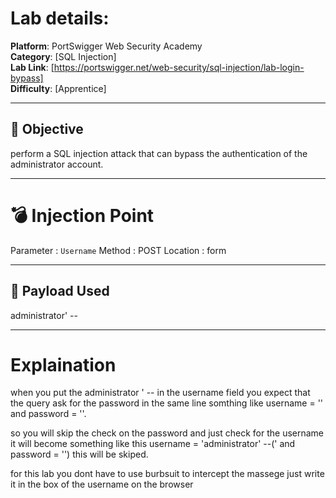 #  Lab details:

**Platform**: PortSwigger Web Security Academy  
**Category**: [SQL Injection]  
**Lab Link**: [https://portswigger.net/web-security/sql-injection/lab-login-bypass]  
**Difficulty**: [Apprentice]

---

## 🎯 Objective

perform a SQL injection attack that can bypass the authentication of the administrator account.


---

# 💣 Injection Point

Parameter  : `Username`
Method     : POST
Location   : form

---

## 🧪 Payload Used

administrator' --

---

# Explaination
when you put the administrator ' -- in the username field you expect that the query ask for the password in the same line somthing like username = '' and password = ''.

so you will skip the check on the password and just check for the username it will become something like this username = 'administrator' --(' and password = '') this will be skiped.

for this lab you dont have to use burbsuit to intercept the massege just write it in the box of the username on the browser

